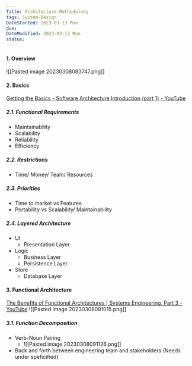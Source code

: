 ```yaml
---
Title: Architecture Methodolody
tags: System-Design
DateStarted: 2023-03-13 Mon
due:
DateModified: 2023-03-13 Mon
status:
---
```


#### 1. Overview

![[Pasted image 20230308083747.png]]

#### 2. Basics

[Getting the Basics - Software Architecture Introduction (part 1) - YouTube](https://www.youtube.com/watch?v=8UlLgOf20Ho)

##### 2.1. Functional Requirements

- Maintainability
- Scalability
- Reliability
- Efficiency

##### 2.2. Restrictions

- Time/ Money/ Team/ Resources

##### 2.3. Priorities

- Time to market vs Features
- Portability vs Scalability/ Maintainability

##### 2.4. Layered Architecture

- UI
  - Presentation Layer
- Logic
  - Business Layer
  - Persistence Layer
- Store
  - Database Layer

#### 3. Functional Architecture

[The Benefits of Functional Architectures | Systems Engineering, Part 3 - YouTube](https://www.youtube.com/watch?v=UTm1ORuZ1dg)
![[Pasted image 20230308091015.png]]

##### 3.1. Function Decomposition

- Verb-Noun Pairing
  - ![[Pasted image 20230308091126.png]]
- Back and forth between engineering team and stakeholders (Needs under speficified)

